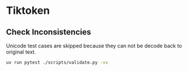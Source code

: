 # Tiktoken

## Check Inconsistencies

Unicode test cases are skipped because they can not be decode back to original
text.

```bash
uv run pytest ./scripts/validate.py -vv
```

